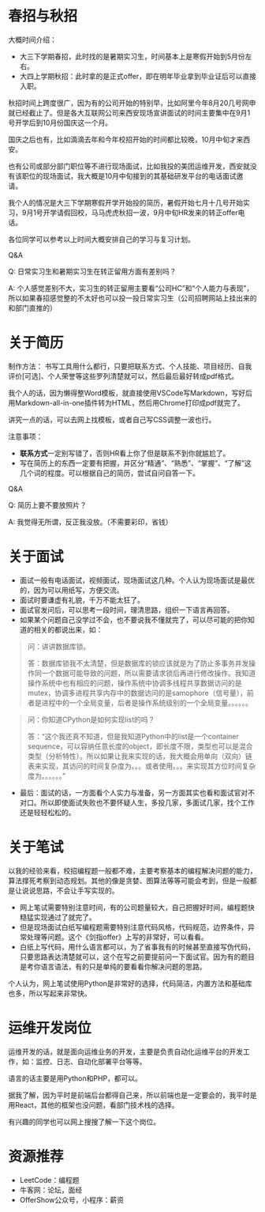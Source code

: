 # 春招与秋招
大概时间介绍：

- 大三下学期春招，此时找的是暑期实习生，时间基本上是寒假开始到5月份左右。
- 大四上学期秋招：此时拿的是正式offer，即在明年毕业拿到毕业证后可以直接入职。

秋招时间上跨度很广，因为有的公司开始的特别早，比如阿里今年8月20几号网申就已经截止了。但是各大互联网公司来西安现场宣讲面试的时间主要集中在9月1号开学后到10月份国庆这一个月。

国庆之后也有，比如滴滴去年和今年校招开始的时间都比较晚，10月中旬才来西安。

也有公司或部分部门职位等不进行现场面试，比如我投的美团运维开发，西安就没有该职位的现场面试，我大概是10月中旬接到的其基础研发平台的电话面试邀请。

我个人的情况是大三下学期寒假开学开始投的简历，暑假开始七月十几号开始实习，9月1号开学请假回校，马马虎虎秋招一波，9月中旬HR发来的转正offer电话。

各位同学可以参考以上时间大概安排自己的学习与复习计划。

Q&A

Q: 日常实习生和暑期实习生在转正留用方面有差别吗？

A: 个人感觉差别不大，实习生的转正留用主要看“公司HC”和“个人能力与表现”，所以如果春招感觉整的不太好也可以投一投日常实习生（公司招聘网站上挂出来的和部门直推的）

# 关于简历
制作方法：
书写工具用什么都行，只要把联系方式、个人技能、项目经历、自我评价[可选]、个人荣誉等这些罗列清楚就可以，然后最后最好转成pdf格式。

我个人的话，因为懒得整Word模板，就直接使用VSCode写Markdown，写好后用Markdown-all-in-one插件转为HTML，然后用Chrome打印成pdf就完了。

讲究一点的话，可以去网上找模板，或者自己写CSS调整一波也行。

注意事项：
- **联系方式**一定别写错了，否则HR看上你了但是联系不到你就尴尬了。
- 写在简历上的东西一定要有把握，并区分“精通”、“熟悉”、“掌握”、“了解”这几个词的程度。可以根据自己的简历，尝试自问自答一下。

Q&A

Q: 简历上要不要放照片？

A: 我觉得无所谓，反正我没放。（不需要彩印，省钱）

# 关于面试
- 面试一般有电话面试，视频面试，现场面试这几种。个人认为现场面试是最优的，因为可以用纸写，方便交流。
- 面试时要谦虚有礼貌，千万不能太狂了。
- 面试官发问后，可以思考一段时间，理清思路，组织一下语言再回答。
- 如果某个问题自己没学过不会，也不要说我不懂就完了，可以尽可能的把你知道的相关的都说出来，如：
> 问：讲讲数据库锁。
> 
> 答：数据库锁我不太清楚，但是数据库的锁应该就是为了防止多事务并发操作同一个数据可能导致的问题，所以需要请求锁后再进行修改操作。我知道操作系统中也有相应的问题，操作系统中协调多线程共享数据访问的是mutex，协调多进程共享内存中的数据访问的是samophore（信号量），前者是进程中的一个全局变量，后者是操作系统级别的一个全局变量。。。。。。

> 问：你知道CPython是如何实现list的吗？
>
> 答：“这个我还真不知道，但是我知道Python中的list是一个container sequence，可以容纳任意长度的object，即长度不限，类型也可以是混合类型（分析特性）。所以如果让我来实现的话，我大概会用单向（双向）链表来实现，其访问的时间复杂度为。。。或者使用。。。来实现其方位时间复杂度为。。。。。。”
- 最后：面试的话，一方面看个人实力与准备，另一方面其实也看和面试官对不对口。所以即使面试失败也不要怀疑人生，多投几家，多面试几家，找个工作还是轻轻松松的。

# 关于笔试
以我的经验来看，校招编程题一般都不难，主要考察基本的编程解决问题的能力，算法撑死考察到动态规划。其他的像是贪婪、图算法等等可能会考到，但是一般都是让说说思路，不会让手写实现的。
- 网上笔试需要特别注意时间，有的公司题量较大，自己把握好时间，编程题快糙猛实现通过了就完了。
- 但是现场面试白纸写编程题需要特别注意代码风格，代码规范，边界条件，异常处理等问题。这个《剑指offer》上写的非常好，可以看看。
- 白纸上写代码，用什么语言都可以，为了省事我有的时候甚至直接写伪代码，只要思路表达清楚就可以，这个在写之前要提前问一下面试官。因为有的题目是考你语言语法，有的只是单纯的要看看你解决问题的思路。

个人认为，网上笔试使用Python是非常好的选择，代码简洁，内置方法和基础库也多，所以写起来非常快。

# 运维开发岗位
运维开发的话，就是面向运维业务的开发，主要是负责自动化运维平台的开发工作，如：监控、日志、自动化部署平台等等。

语言的话主要是用Python和PHP，都可以。

据我了解，因为平时是前端后台都得自己来，所以前端也是一定要会的，我平时是用React，其他的框架也没问题，看部门技术栈的选择。

有兴趣的同学也可以网上搜搜了解一下这个岗位。

# 资源推荐
- LeetCode：编程题
- 牛客网：论坛，面经
- OfferShow公众号，小程序：薪资
